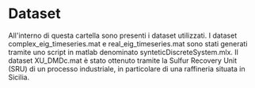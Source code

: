 # Dataset
All'interno di questa cartella sono presenti i dataset utilizzati.
I dataset complex_eig_timeseries.mat e real_eig_timeseries.mat sono stati generati tramite uno script in matlab denominato synteticDiscreteSystem.mlx.
Il dataset XU_DMDc.mat è stato ottenuto tramite la Sulfur Recovery Unit (SRU) di un processo industriale, in particolare di una raffineria situata in Sicilia.
